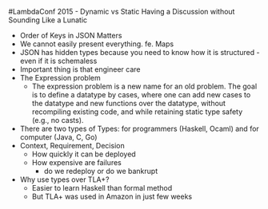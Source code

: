 #LambdaConf 2015 - Dynamic vs Static Having a Discussion without Sounding Like a Lunatic

* Order of Keys in JSON Matters
* We cannot easily present everything. fe. Maps
* JSON has hidden types because you need to know how it is structured - even if it is schemaless
* Important thing is that engineer care
* The Expression problem
  - The expression problem is a new name for an old problem. The goal is to define a datatype by cases, where one can add new cases to the datatype and new functions over the datatype, without recompiling existing code, and while retaining static type safety (e.g., no casts).
* There are two types of Types: for programmers (Haskell, Ocaml) and for computer (Java, C, Go)
* Context, Requirement, Decision
  - How quickly it can be deployed
  - How expensive are failures
    - do we redeploy or do we bankrupt
* Why use types over TLA+?
  - Easier to learn Haskell than formal method
  - But TLA+ was used in Amazon in just few weeks
